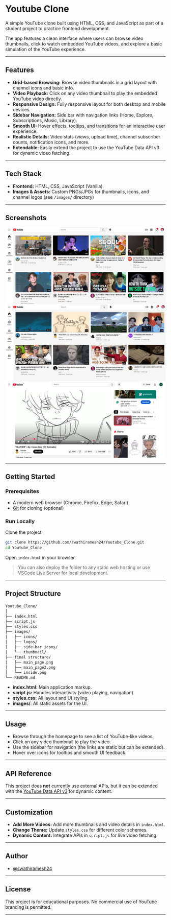 # Youtube Clone

A simple YouTube clone built using HTML, CSS, and JavaScript as part of a student project to practice frontend development.

The app features a clean interface where users can browse video thumbnails, click to watch embedded YouTube videos, and explore a basic simulation of the YouTube experience.

---

## Features

- **Grid-based Browsing:** Browse video thumbnails in a grid layout with channel icons and basic info.
- **Video Playback:** Click on any video thumbnail to play the embedded YouTube video directly.
- **Responsive Design:** Fully responsive layout for both desktop and mobile devices.
- **Sidebar Navigation:** Side bar with navigation links (Home, Explore, Subscriptions, Music, Library).
- **Smooth UI:** Hover effects, tooltips, and transitions for an interactive user experience.
- **Realistic Details:** Video stats (views, upload time), channel subscriber counts, notification icons, and more.
- **Extendable:** Easily extend the project to use the YouTube Data API v3 for dynamic video fetching.

---

## Tech Stack

- **Frontend:** HTML, CSS, JavaScript (Vanilla)
- **Images & Assets:** Custom PNGs/JPGs for thumbnails, icons, and channel logos (see `/images/` directory)

---

## Screenshots

![Main Page Screenshot](https://raw.githubusercontent.com/swathiramesh24/Youtube_Clone/main/final%20structure/main_page.png)
![Main Page 2 Screenshot](https://raw.githubusercontent.com/swathiramesh24/Youtube_Clone/main/final%20structure/main_page2.png)
![Inside Page Screenshot](https://raw.githubusercontent.com/swathiramesh24/Youtube_Clone/main/final%20structure/inside.png)

---

## Getting Started

### Prerequisites

- A modern web browser (Chrome, Firefox, Edge, Safari)
- [Git](https://git-scm.com/) for cloning (optional)

### Run Locally

Clone the project

```bash
git clone https://github.com/swathiramesh24/Youtube_Clone.git
cd Youtube_Clone
```

Open `index.html` in your browser.

> You can also deploy the folder to any static web hosting or use VSCode Live Server for local development.

---

## Project Structure

```
Youtube_Clone/
│
├── index.html
├── script.js
├── styles.css
├── images/
│   ├── icons/
│   ├── logos/
│   ├── side-bar icons/
│   └── thumbnail/
├── final structure/
│   ├── main_page.png
│   ├── main_page2.png
│   └── inside.png
└── README.md
```

- **index.html:** Main application markup.
- **script.js:** Handles interactivity (video playing, navigation).
- **styles.css:** All layout and UI styling.
- **images/**: All static assets for the UI.

---

## Usage

- Browse through the homepage to see a list of YouTube-like videos.
- Click on any video thumbnail to play the video.
- Use the sidebar for navigation (the links are static but can be extended).
- Hover over icons for tooltips and smooth UI feedback.

---

## API Reference

This project does **not** currently use external APIs, but it can be extended with the [YouTube Data API v3](https://developers.google.com/youtube/v3) for dynamic content.

---

## Customization

- **Add More Videos:** Add more thumbnails and video details in `index.html`.
- **Change Theme:** Update `styles.css` for different color schemes.
- **Dynamic Content:** Integrate APIs in `script.js` for live video fetching.

---

## Author

- [@swathiramesh24](https://github.com/swathiramesh24)

---

## License

This project is for educational purposes. No commercial use of YouTube branding is permitted.

---
